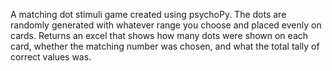 A matching dot stimuli game created using psychoPy. The dots are randomly generated with whatever range you choose and placed evenly on cards. Returns an excel that shows how many dots were shown on each card, whether the matching number was chosen, and what the total tally of correct values was. 
